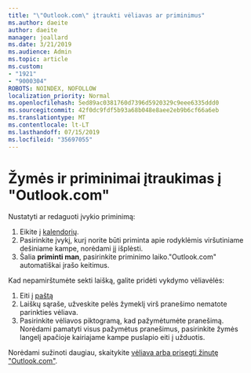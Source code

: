 ```yaml
---
title: "\"Outlook.com\" įtraukti vėliavas ar priminimus"
ms.author: daeite
author: daeite
manager: joallard
ms.date: 3/21/2019
ms.audience: Admin
ms.topic: article
ms.custom:
- "1921"
- "9000304"
ROBOTS: NOINDEX, NOFOLLOW
localization_priority: Normal
ms.openlocfilehash: 5ed89ac0381760d7396d5920329c9eee6335ddd0
ms.sourcegitcommit: 42f0dc9fdf5b93a68b048e8aee2eb9b6cf66a6eb
ms.translationtype: MT
ms.contentlocale: lt-LT
ms.lasthandoff: 07/15/2019
ms.locfileid: "35697055"
---
```

# <a name="adding-flags-and-reminders-in-outlookcom"></a>Žymės ir priminimai įtraukimas į "Outlook.com"

Nustatyti ar redaguoti įvykio priminimą:

1. Eikite į [kalendorių](https://outlook.live.com/calendar/).
1. Pasirinkite įvykį, kurį norite būti priminta apie rodyklėmis viršutiniame dešiniame kampe, norėdami jį išplėsti.
1. Šalia **priminti man**, pasirinkite priminimo laiko."Outlook.com" automatiškai įrašo keitimus.

Kad nepamirštumėte sekti laišką, galite pridėti vykdymo vėliavėlės:

1. Eiti į [paštą](https://outlook.live.com/mail/)
1. Laiškų sąraše, užveskite pelės žymeklį virš pranešimo nematote parinkties vėliava.
1. Pasirinkite vėliavos piktogramą, kad pažymėtumėte pranešimą. Norėdami pamatyti visus pažymėtus pranešimus, pasirinkite žymės langelį apačioje kairiajame kampe puslapio eiti į užduotis.
 
Norėdami sužinoti daugiau, skaitykite [vėliava arba prisegti žinutę "Outlook.com"](https://support.office.com/article/8e911e69-30d6-4cc8-8c71-a1163560618a?wt.mc_id=Office_Outlook_com_Alchemy).
